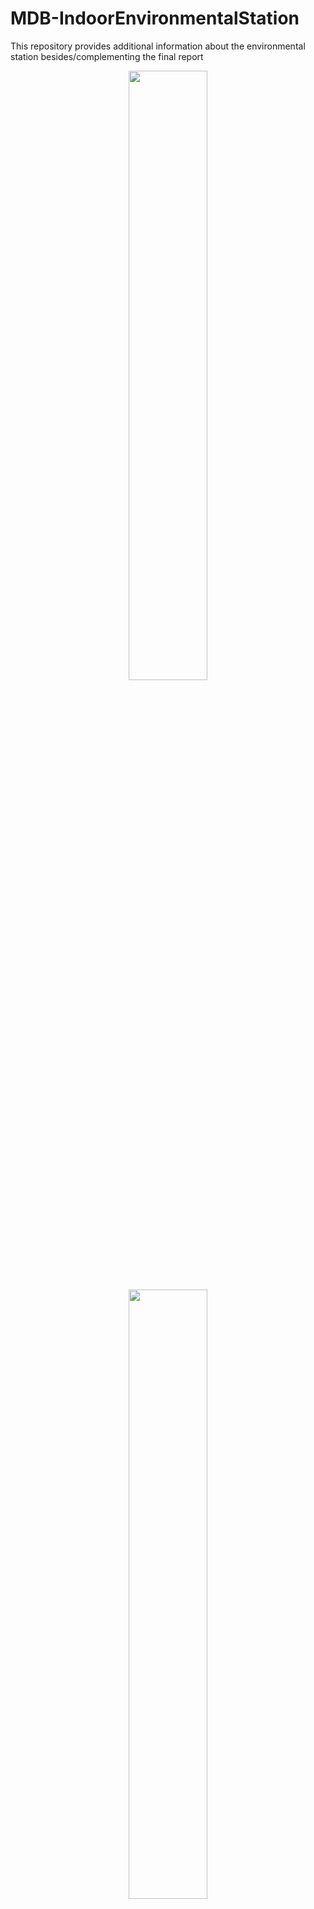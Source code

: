 # MDB-IndoorEnvironmentalStation
This repository provides additional information about the environmental station besides/complementing the final report

<p align="center">
<img src="https://user-images.githubusercontent.com/91855312/148662397-80d6e5d8-9e85-4a08-bd39-7f0af238835f.jpg" width=50% height=50%>
<br/>
<img src="https://user-images.githubusercontent.com/91855312/148688952-b6aad2de-4ac8-4f1e-933f-9fc634b498ff.jpg" width=50% height=50%>
</p>

* [Arduino sketch](indoorEnvSensor) for the functioning of sensors and connection to WiFi and MQTT is available 
* [Enclosure](ENCLOSURE.md) contains comments and information related to sensor case, 3D modelling and printing
* [Gallery](GALLERY.md) holds graphics about the project that were not posted elsewhere
* [Temperature test](TEMP-TEST.md) provides complementary information about testing of distance between sensors for temperature differences as one of the reflections, it also explains why heating is required for a gas sensor


